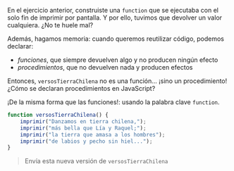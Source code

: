 En el ejercicio anterior, construiste una `function` que se ejecutaba con el solo fin de imprimir por pantalla. Y por ello, tuvimos que devolver un valor cualquiera. ¿No te huele mal?

Además, hagamos memoria: cuando queremos reutilizar código, podemos declarar:

* _funciones_, que siempre devuelven algo y no producen ningún efecto
* _procedimientos_, que no devuelven nada y producen efectos

Entonces, `versosTierraChilena` no es una función... ¡sino un procedimiento! ¿Cómo se declaran procedimientos en JavaScript?

¡De la misma forma que las funciones!: usando la palabra clave `function`.

```javascript
function versosTierraChilena() {
    imprimir("Danzamos en tierra chilena,");
    imprimir("más bella que Lía y Raquel;");
    imprimir("la tierra que amasa a los hombres");
    imprimir("de labios y pecho sin hiel...");
}
```

> Envía esta nueva versión de `versosTierraChilena`